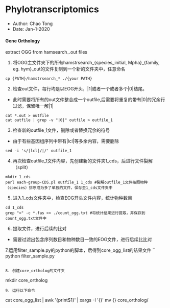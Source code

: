 # Phylotranscriptomics

- Author: Chao Tong
- Date: Jan-1-2020


#### Gene Orthology

extract OGG from hamsearch_<species>.out files


1. 将OGG主文件夹下的所有hamstrsearch_{species_initial, Mpha}_{family, eg. hym}_out的文件复制到一个新的文件夹中，任意命名
```
cp {PATH}/hamstrsearch_* ./{your PATH}
```

2. 检查out文件，每行均是以EOG开头，|1|或者一个或者多个|0|结尾。
- 此时需要将所有的out文件整合成一个outfile,后需要将重复的带有|0|的冗余行过滤，保留唯一解|1|

```
cat *.out > outfile
cat outfile | grep -v "|0|" outfile > outfile_1
```

3. 检查新的outfile_1文件，删除或者替换冗余的符号
- 由于有些基因组序列中带有|lcl|等多余内容，需要删除
```
sed -i 's/|lcl|/|/' outfile_1
```

4. 再次检查outfile_1文件内容，先创建新的文件夹1_cds，后进行文件裂解（split）
```
mkdir 1_cds
perl each-group-CDS.pl outfile_1 1_cds #裂解outfile_1文件按照物种（species）排序成为多了单独的文件，保存至1_cds文件夹中
```

5. 进入1_cds文件夹中，检查EOG开头文件内容，统计物种数目

```
cd 1_cds
grep ">" -c *.fas >> ./count_ogg.txt #将统计结果进行提取，并保存到count_ogg.txt文件中
```
6. 提取文件，进行后续的比对
- 需要过滤出包含序列数目和物种数目一致的EOG文件，进行后续比比对

7.运用filter_sample.py的python的脚本，后得到core_ogg_list的结果文件
`` 
python filter_sample.py
```

8. 创建core_ortholog的文件夹
```
mkdir core_ortholog
```
9. 运行以下命令
```
cat core_ogg_list | awk '{print$1}' | xargs -I '{}' mv {} core_ortholog/
```
